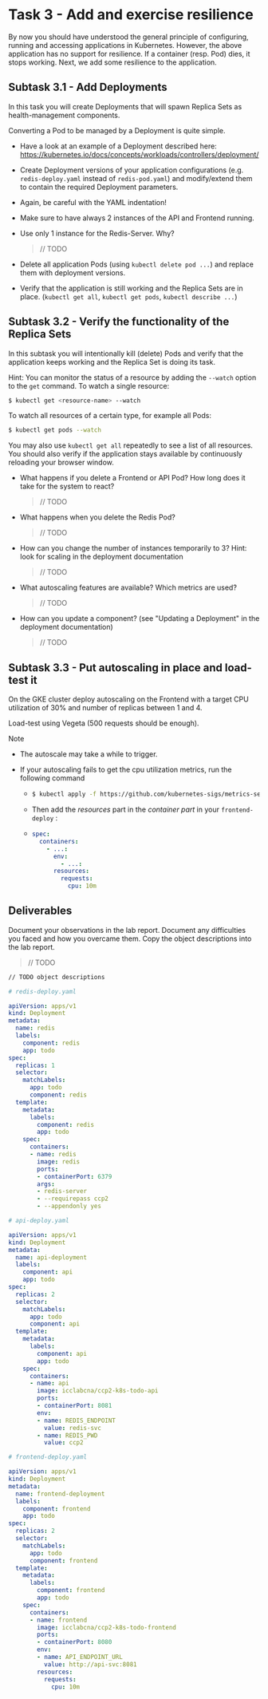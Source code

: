 # Task 3 - Add and exercise resilience

By now you should have understood the general principle of configuring, running and accessing applications in Kubernetes. However, the above application has no support for resilience. If a container (resp. Pod) dies, it stops working. Next, we add some resilience to the application.

## Subtask 3.1 - Add Deployments

In this task you will create Deployments that will spawn Replica Sets as health-management components.

Converting a Pod to be managed by a Deployment is quite simple.

  * Have a look at an example of a Deployment described here: <https://kubernetes.io/docs/concepts/workloads/controllers/deployment/>

  * Create Deployment versions of your application configurations (e.g. `redis-deploy.yaml` instead of `redis-pod.yaml`) and modify/extend them to contain the required Deployment parameters.

  * Again, be careful with the YAML indentation!

  * Make sure to have always 2 instances of the API and Frontend running. 

  * Use only 1 instance for the Redis-Server. Why?

    > // TODO

  * Delete all application Pods (using `kubectl delete pod ...`) and replace them with deployment versions.

  * Verify that the application is still working and the Replica Sets are in place. (`kubectl get all`, `kubectl get pods`, `kubectl describe ...`)

## Subtask 3.2 - Verify the functionality of the Replica Sets

In this subtask you will intentionally kill (delete) Pods and verify that the application keeps working and the Replica Set is doing its task.

Hint: You can monitor the status of a resource by adding the `--watch` option to the `get` command. To watch a single resource:

```sh
$ kubectl get <resource-name> --watch
```

To watch all resources of a certain type, for example all Pods:

```sh
$ kubectl get pods --watch
```

You may also use `kubectl get all` repeatedly to see a list of all resources.  You should also verify if the application stays available by continuously reloading your browser window.

  * What happens if you delete a Frontend or API Pod? How long does it take for the system to react?
    > // TODO
    
  * What happens when you delete the Redis Pod?

    > // TODO
    
  * How can you change the number of instances temporarily to 3? Hint: look for scaling in the deployment documentation

    > // TODO
    
  * What autoscaling features are available? Which metrics are used?

    > // TODO
    
  * How can you update a component? (see "Updating a Deployment" in the deployment documentation)

    > // TODO

## Subtask 3.3 - Put autoscaling in place and load-test it

On the GKE cluster deploy autoscaling on the Frontend with a target CPU utilization of 30% and number of replicas between 1 and 4. 

Load-test using Vegeta (500 requests should be enough).

> [!NOTE]
>
> - The autoscale may take a while to trigger.
>
> - If your autoscaling fails to get the cpu utilization metrics, run the following command
>
>   - ```sh
>     $ kubectl apply -f https://github.com/kubernetes-sigs/metrics-server/releases/latest/download/components.yaml
>     ```
>
>   - Then add the *resources* part in the *container part* in your `frontend-deploy` :
>
>   - ```yaml
>     spec:
>       containers:
>         - ...:
>           env:
>             - ...:
>           resources:
>             requests:
>               cpu: 10m
>     ```
>

## Deliverables

Document your observations in the lab report. Document any difficulties you faced and how you overcame them. Copy the object descriptions into the lab report.

> // TODO

```````sh
// TODO object descriptions
```````

```yaml
# redis-deploy.yaml

apiVersion: apps/v1
kind: Deployment
metadata:
  name: redis
  labels:
    component: redis
    app: todo
spec:
  replicas: 1
  selector:
    matchLabels:
      app: todo
      component: redis
  template:
    metadata:
      labels:
        component: redis
        app: todo
    spec:
      containers:
      - name: redis
        image: redis
        ports:
        - containerPort: 6379
        args:
        - redis-server 
        - --requirepass ccp2 
        - --appendonly yes
```

```yaml
# api-deploy.yaml

apiVersion: apps/v1
kind: Deployment
metadata:
  name: api-deployment
  labels:
    component: api
    app: todo
spec:
  replicas: 2
  selector:
    matchLabels:
      app: todo
      component: api
  template:
    metadata:
      labels:
        component: api
        app: todo
    spec:
      containers:
      - name: api
        image: icclabcna/ccp2-k8s-todo-api
        ports:
        - containerPort: 8081
        env:
        - name: REDIS_ENDPOINT
          value: redis-svc
        - name: REDIS_PWD
          value: ccp2
```

```yaml
# frontend-deploy.yaml

apiVersion: apps/v1
kind: Deployment
metadata:
  name: frontend-deployment
  labels:
    component: frontend
    app: todo
spec:
  replicas: 2
  selector:
    matchLabels:
      app: todo
      component: frontend
  template:
    metadata:
      labels:
        component: frontend
        app: todo
    spec:
      containers:
      - name: frontend
        image: icclabcna/ccp2-k8s-todo-frontend
        ports:
        - containerPort: 8080
        env:
        - name: API_ENDPOINT_URL
          value: http://api-svc:8081
        resources:
          requests:
            cpu: 10m
```
